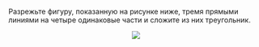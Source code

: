 Разрежьте  фигуру,  показанную на рисунке ниже, тремя прямыми линиями на четыре одинаковые части  и  сложите  из  них  треугольник.
<p align="center"><img src="https://matol.nomomon.repl.co/http:&amp;&amp;matol.kz&amp;images&amp;10&amp;2007_7_6.jpg" height=" "></p>